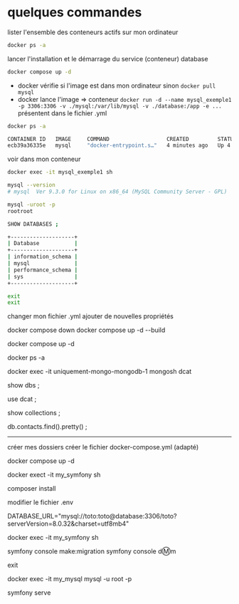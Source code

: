 # quelques commandes

lister l'ensemble des conteneurs actifs sur mon ordinateur

```sh
docker ps -a 
```

lancer l'installation et le démarrage du service (conteneur) database 

```sh
docker compose up -d
```

- docker vérifie si l'image est dans mon ordinateur sinon  `docker pull mysql`
- docker lance l'image => conteneur `docker run -d --name mysql_exemple1 -p 3306:3306 -v ./mysql:/var/lib/mysql -v ./database:/app -e ... ` présentent dans le fichier .yml


```sh
docker ps -a 

CONTAINER ID   IMAGE     COMMAND                  CREATED         STATUS         PORTS                               NAMES
ecb39a36335e   mysql     "docker-entrypoint.s…"   4 minutes ago   Up 4 minutes   0.0.0.0:3306->3306/tcp, 33060/tcp mysql_exemple1
```

voir dans mon conteneur 

```sh
docker exec -it mysql_exemple1 sh

mysql --version
# mysql  Ver 9.3.0 for Linux on x86_64 (MySQL Community Server - GPL)

mysql -uroot -p
rootroot

SHOW DATABASES ;

+--------------------+
| Database           |
+--------------------+
| information_schema |
| mysql              |
| performance_schema |
| sys                |
+--------------------+
```

```sh
exit
exit 
```

changer mon fichier .yml ajouter de nouvelles propriétés

docker compose down
docker compose up -d --build



docker compose up -d

docker ps -a 

docker exec -it uniquement-mongo-mongodb-1 mongosh dcat

show dbs ;

use dcat ;

show collections ;

db.contacts.find().pretty() ;


-----

créer mes dossiers 
créer le fichier docker-compose.yml (adapté)

docker compose up -d 

docker exect -it my_symfony sh

composer install 

modifier le fichier .env 

DATABASE_URL="mysql://toto:toto@database:3306/toto?serverVersion=8.0.32&charset=utf8mb4"


docker exec -it my_symfony  sh

symfony console make:migration
symfony console d:m:m

exit 

docker exec -it my_mysql mysql -u root -p

symfony serve

